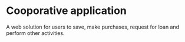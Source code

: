 # Cooporative application
A web solution for users to save, make purchases, request for loan and perform other activities.
